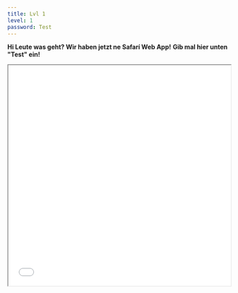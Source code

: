 ```yaml
---
title: Lvl 1
level: 1
password: Test
---
```


**Hi Leute was geht? Wir haben jetzt ne Safarí Web App!**
**Gib mal hier unten "Test" ein!**

<iframe src='/public/Level2.pdf' width='100%' height='500px'>

